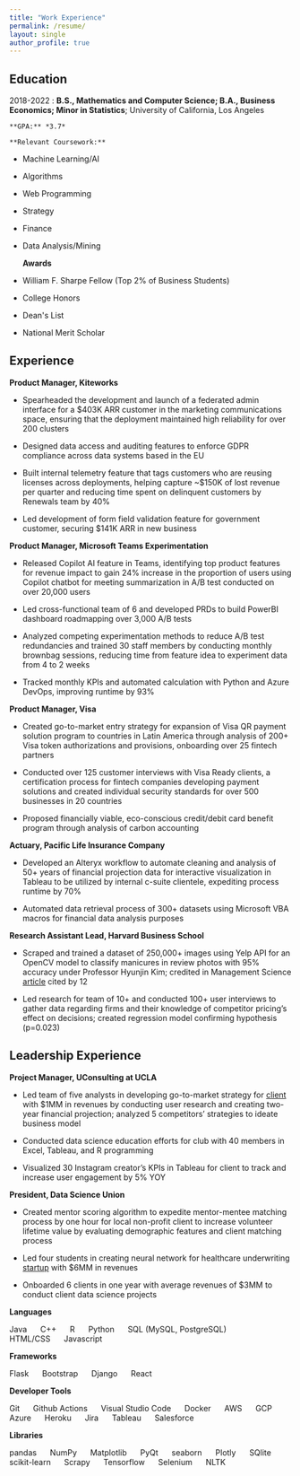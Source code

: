 ```yaml
---
title: "Work Experience"
permalink: /resume/
layout: single
author_profile: true
---
```


Education
---------

2018-2022 
:   **B.S., Mathematics and Computer Science; B.A., Business Economics; Minor in Statistics**; University of California, Los Angeles 

    **GPA:** *3.7*
    
    **Relevant Coursework:** 
* Machine Learning/AI
* Algorithms
* Web Programming
* Strategy
* Finance
* Data Analysis/Mining

    **Awards**
* William F. Sharpe Fellow (Top 2% of Business Students)
* College Honors
* Dean's List
* National Merit Scholar

Experience
----------

**Product Manager, Kiteworks**

* Spearheaded the development and launch of a federated admin interface for a $403K ARR customer in the marketing communications space, ensuring that the deployment maintained high reliability for over 200 clusters

* Designed data access and auditing features to enforce GDPR compliance across data systems based in the EU

* Built internal telemetry feature that tags customers who are reusing licenses across deployments, helping capture ~$150K of lost revenue per quarter and reducing time spent on delinquent customers by Renewals team by 40%

* Led development of form field validation feature for government customer, securing $141K ARR in new business

**Product Manager, Microsoft Teams Experimentation**

* Released Copilot AI feature in Teams, identifying top product features for revenue impact to gain 24% increase in the proportion of users using Copilot chatbot for meeting summarization in A/B test conducted on over 20,000 users

* Led cross-functional team of 6 and developed PRDs to build PowerBI dashboard roadmapping over 3,000 A/B tests

* Analyzed competing experimentation methods to reduce A/B test redundancies and trained 30 staff members by conducting monthly brownbag sessions, reducing time from feature idea to experiment data from 4 to 2 weeks

* Tracked monthly KPIs and automated calculation with Python and Azure DevOps, improving runtime by 93%

**Product Manager, Visa**

* Created go-to-market entry strategy for expansion of Visa QR payment solution program to countries in Latin America through analysis of 200+ Visa token authorizations and provisions, onboarding over 25 fintech partners

* Conducted over 125 customer interviews with Visa Ready clients, a certification process for fintech companies developing payment solutions and created individual security standards for over 500 businesses in 20 countries

* Proposed financially viable, eco-conscious credit/debit card benefit program through analysis of carbon accounting

**Actuary, Pacific Life Insurance Company**

* Developed an Alteryx workflow to automate cleaning and analysis of 50+ years of financial projection data for interactive visualization in Tableau to be utilized by internal c-suite clientele, expediting process runtime by 70%

* Automated data retrieval process of 300+ datasets using Microsoft VBA macros for financial data analysis purposes

**Research Assistant Lead, Harvard Business School**

* Scraped and trained a dataset of 250,000+ images using Yelp API for an OpenCV model to classify manicures in review photos with 95% accuracy under Professor Hyunjin Kim; credited in Management Science [article](https://papers.kimhyunjin.com/Kim_CompetitorInfo.pdf) cited by 12

* Led research for team of 10+ and conducted 100+ user interviews to gather data regarding firms and their knowledge of competitor pricing’s effect on decisions; created regression model confirming hypothesis (p=0.023)

Leadership Experience
----------

**Project Manager, UConsulting at UCLA**

* Led team of five analysts in developing go-to-market strategy for [client](https://www.pickupmusic.com/home-v4-2) with $1MM in revenues by conducting user research and creating two-year financial projection; analyzed 5 competitors’ strategies to ideate business model

* Conducted data science education efforts for club with 40 members in Excel, Tableau, and R programming

* Visualized 30 Instagram creator’s KPIs in Tableau for client to track and increase user engagement by 5% YOY

**President, Data Science Union**

* Created mentor scoring algorithm to expedite mentor-mentee matching process by one hour for local non-profit client to increase volunteer lifetime value by evaluating demographic features and client matching process

* Led four students in creating neural network for healthcare underwriting [startup](https://fedo.ai/) with $6MM in revenues

* Onboarded 6 clients in one year with average revenues of $3MM to conduct client data science projects

**Languages**
<ul style="display: inline; list-style-type: disc; padding: 0; margin-top: 0;">
  <li style="display: inline; margin-right: 20px;">Java</li>
  <li style="display: inline; margin-right: 20px;">C++</li>
  <li style="display: inline; margin-right: 20px;">R</li>
  <li style="display: inline; margin-right: 20px;">Python</li>
  <li style="display: inline; margin-right: 20px;">SQL (MySQL, PostgreSQL)</li>
  <li style="display: inline; margin-right: 20px;">HTML/CSS</li>
  <li style="display: inline; margin-right: 20px;">Javascript</li>
</ul>

**Frameworks**
<ul style="display: inline; list-style-type: disc; padding: 0; margin-top: 0;">
  <li style="display: inline; margin-right: 20px;">Flask</li>
  <li style="display: inline; margin-right: 20px;">Bootstrap</li>
  <li style="display: inline; margin-right: 20px;">Django</li>
  <li style="display: inline; margin-right: 20px;">React</li>
</ul>

**Developer Tools**
<ul style="display: inline; list-style-type: disc; padding: 0; margin-top: 0;">
  <li style="display: inline; margin-right: 20px;">Git</li>
  <li style="display: inline; margin-right: 20px;">Github Actions</li>
  <li style="display: inline; margin-right: 20px;">Visual Studio Code</li>
  <li style="display: inline; margin-right: 20px;">Docker</li>
  <li style="display: inline; margin-right: 20px;">AWS</li>
  <li style="display: inline; margin-right: 20px;">GCP</li>
  <li style="display: inline; margin-right: 20px;">Azure</li>
  <li style="display: inline; margin-right: 20px;">Heroku</li>
  <li style="display: inline; margin-right: 20px;">Jira</li>
  <li style="display: inline; margin-right: 20px;">Tableau</li>
  <li style="display: inline; margin-right: 20px;">Salesforce</li>
</ul>

**Libraries**
<ul style="display: inline; list-style-type: disc; padding: 0; margin-top: 0;">
  <li style="display: inline; margin-right: 20px;">pandas</li>
  <li style="display: inline; margin-right: 20px;">NumPy</li>
  <li style="display: inline; margin-right: 20px;">Matplotlib</li>
  <li style="display: inline; margin-right: 20px;">PyQt</li>
  <li style="display: inline; margin-right: 20px;">seaborn</li>
  <li style="display: inline; margin-right: 20px;">Plotly</li>
  <li style="display: inline; margin-right: 20px;">SQlite</li>
  <li style="display: inline; margin-right: 20px;">scikit-learn</li>
  <li style="display: inline; margin-right: 20px;">Scrapy</li>
  <li style="display: inline; margin-right: 20px;">Tensorflow</li>
  <li style="display: inline; margin-right: 20px;">Selenium</li>
  <li style="display: inline; margin-right: 20px;">NLTK</li>
</ul>